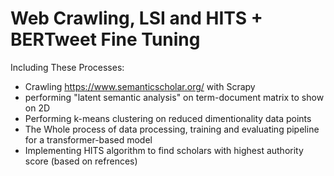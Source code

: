 # Web Crawling, LSI and HITS + BERTweet Fine Tuning

Including These Processes:
* Crawling https://www.semanticscholar.org/ with Scrapy
* performing "latent semantic analysis" on term-document matrix to show on 2D 
* Performing k-means clustering on reduced dimentionality data points
* The Whole process of data processing, training and evaluating pipeline for a transformer-based model
* Implementing HITS algorithm to find scholars with highest authority score (based on refrences)
